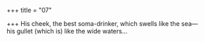 +++
title = "07"

+++
His cheek, the best soma-drinker, which swells like the sea—  
his gullet (which is) like the wide waters...  
